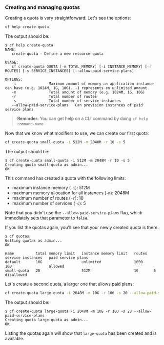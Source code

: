 ### Creating and managing quotas

Creating a quota is very straightforward. Let's see the options:

```sh
cf help create-quota
```

The output should be:

```
$ cf help create-quota
NAME:
   create-quota - Define a new resource quota

USAGE:
   cf create-quota QUOTA [-m TOTAL_MEMORY] [-i INSTANCE_MEMORY] [-r ROUTES] [-s SERVICE_INSTANCES] [--allow-paid-service-plans]

OPTIONS:
   -i 				Maximum amount of memory an application instance can have (e.g. 1024M, 1G, 10G). -1 represents an unlimited amount.
   -m 				Total amount of memory (e.g. 1024M, 1G, 10G)
   -r 				Total number of routes
   -s 				Total number of service instances
   --allow-paid-service-plans	Can provision instances of paid service plans
```

> **Reminder:** You can get help on a CLI command by doing `cf help command-name`.

Now that we know what modifiers to use, we can create our first quota:

```sh
cf create-quota small-quota -i 512M -m 2048M -r 10 -s 5
```

The output should be:

```
$ cf create-quota small-quota -i 512M -m 2048M -r 10 -s 5
Creating quota small-quota as admin...
OK
```

This command has created a quota with the following limits:

* maximum instance memory (`-i`): 512M
* maximum memory allocation for all instances (`-m`): 2048M
* maximum number of routes (`-r`): 10
* maximum number of services (`-s`): 5 

Note that you didn't use the `--allow-paid-service-plans` flag, which immediately sets that parameter to `false`.

If you list the quotas again, you'll see that your newly created quota is there.

```
$ cf quotas
Getting quotas as admin...
OK

name          total memory limit   instance memory limit   routes   service instances   paid service plans
default       10G                  unlimited               1000     100                 allowed
small-quota   2G                   512M                    10       5                   disallowed
```

Let's create a second quota, a larger one that allows paid plans:

```sh
cf create-quota large-quota -i 2048M -m 10G -r 100 -s 20 --allow-paid-service-plans
```

The output should be:

```
$ cf create-quota large-quota -i 2048M -m 10G -r 100 -s 20 --allow-paid-service-plans
Creating quota large-quota as admin...
OK
```

Listing the quotas again will show that `large-quota` has been created and is available.
